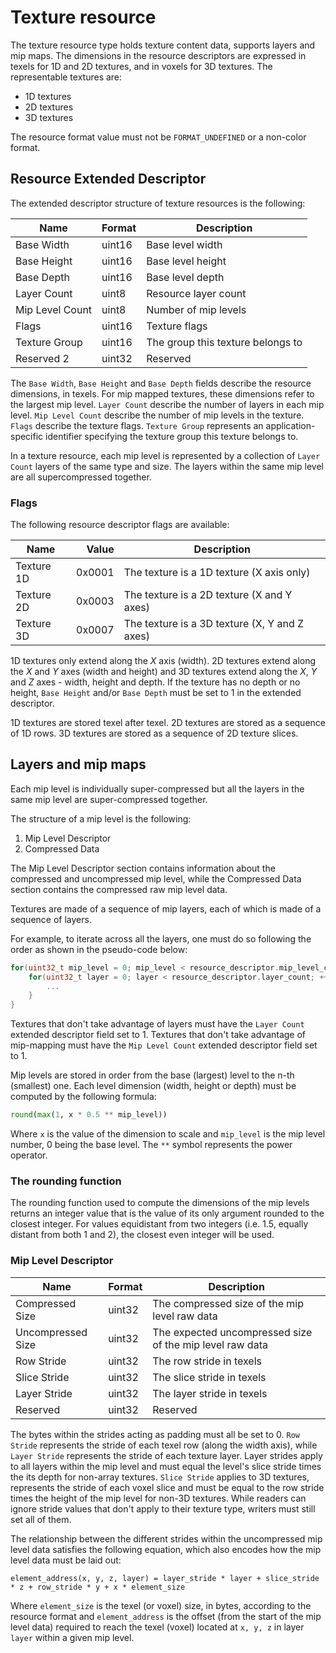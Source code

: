 # Texture resource

The texture resource type holds texture content data, supports layers and mip maps. The dimensions in the resource descriptors are expressed in texels for 1D and 2D textures, and in voxels for 3D textures. The representable textures are:

* 1D textures
* 2D textures
* 3D textures

The resource format value must not be `FORMAT_UNDEFINED` or a non-color format.

## Resource Extended Descriptor

The extended descriptor structure of texture resources is the following:

Name                   | Format     | Description
-----------------------|------------|-----------------------------
Base Width             | uint16     | Base level width
Base Height            | uint16     | Base level height
Base Depth             | uint16     | Base level depth
Layer Count            | uint8      | Resource layer count
Mip Level Count        | uint8      | Number of mip levels
Flags                  | uint16     | Texture flags
Texture Group          | uint16     | The group this texture belongs to
Reserved 2             | uint32     | Reserved

The `Base Width`, `Base Height` and `Base Depth` fields describe the resource dimensions, in texels. For mip mapped textures, these dimensions refer to the largest mip level.
`Layer Count` describe the number of layers in each mip level.
`Mip Level Count` describe the number of mip levels in the texture.
`Flags` describe the texture flags.
`Texture Group` represents an application-specific identifier specifying the texture group this texture belongs to.

In a texture resource, each mip level is represented by a collection of `Layer Count` layers of the same type and size. The layers within the same mip level are all supercompressed together.

### Flags

The following resource descriptor flags are available:

Name           | Value     | Description
---------------|----------:|------------------------------------------
Texture 1D     | 0x0001    | The texture is a 1D texture (X axis only)
Texture 2D     | 0x0003    | The texture is a 2D texture (X and Y axes)
Texture 3D     | 0x0007    | The texture is a 3D texture (X, Y and Z axes)

1D textures only extend along the *X* axis (width). 2D textures extend along the *X* and *Y* axes (width and height) and 3D textures extend along the *X*, *Y* and *Z* axes - width, height and depth. If the texture has no depth or no height, `Base Height` and/or `Base Depth` must be set to 1 in the extended descriptor.

1D textures are stored texel after texel. 2D textures are stored as a sequence of 1D rows. 3D textures are stored as a sequence of 2D texture slices.

## Layers and mip maps

Each mip level is individually super-compressed but all the layers in the same mip level are super-compressed together.

The structure of a mip level is the following:

1. Mip Level Descriptor
2. Compressed Data

The Mip Level Descriptor section contains information about the compressed and uncompressed mip level, while the Compressed Data section contains the compressed raw mip level data.

Textures are made of a sequence of mip layers, each of which is made of a sequence of layers.

For example, to iterate across all the layers, one must do so following the order as shown in the pseudo-code below:

```C
for(uint32_t mip_level = 0; mip_level < resource_descriptor.mip_level_count; ++mip_level) {
    for(uint32_t layer = 0; layer < resource_descriptor.layer_count; ++layer) {
        ...
    }
}
```

Textures that don't take advantage of layers must have the `Layer Count` extended descriptor field set to 1.
Textures that don't take advantage of mip-mapping must have the `Mip Level Count` extended descriptor field set to 1.

Mip levels are stored in order from the base (largest) level to the n-th (smallest) one. Each level dimension (width, height or depth) must be computed by the following formula:

```python
round(max(1, x * 0.5 ** mip_level))
```

Where `x` is the value of the dimension to scale and `mip_level` is the mip level number, 0 being the base level. The `**` symbol represents the power operator.

### The rounding function

The rounding function used to compute the dimensions of the mip levels returns an integer value that is the value of its only argument rounded to the closest integer. For values equidistant from two integers (i.e. 1.5, equally distant from both 1 and 2), the closest even integer will be used.

### Mip Level Descriptor

Name                   | Format  | Description
-----------------------|---------|-----------------------------
Compressed Size        | uint32  | The compressed size of the mip level raw data
Uncompressed Size      | uint32  | The expected uncompressed size of the mip level raw data
Row Stride             | uint32  | The row stride in texels
Slice Stride           | uint32  | The slice stride in texels
Layer Stride           | uint32  | The layer stride in texels
Reserved               | uint32  | Reserved

The bytes within the strides acting as padding must all be set to 0. `Row Stride` represents the stride of each texel row (along the width axis), while `Layer Stride` represents the stride of each texture layer. Layer strides apply to all layers within the mip level and must equal the level's slice stride times the its depth for non-array textures. `Slice Stride` applies to 3D textures, represents the stride of each voxel slice and must be equal to the row stride times the height of the mip level for non-3D textures. While readers can ignore stride values that don't apply to their texture type, writers must still set all of them.

The relationship between the different strides within the uncompressed mip level data satisfies the following equation, which also encodes how the mip level data must be laid out:

```
element_address(x, y, z, layer) = layer_stride * layer + slice_stride * z + row_stride * y + x * element_size
```

Where `element_size` is the texel (or voxel) size, in bytes, according to the resource format and `element_address` is the offset (from the start of the mip level data) required to reach the texel (voxel) located at `x, y, z` in layer `layer` within a given mip level.
